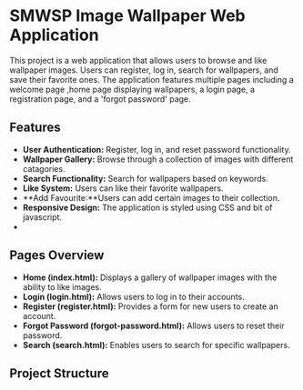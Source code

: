 # SMWSP Image Wallpaper Web Application

This project is a web application that allows users to browse and like wallpaper images. Users can register, log in, search for wallpapers, and save their favorite ones. The application features multiple pages including a welcome page ,home page displaying wallpapers, a login page, a registration page, and a 'forgot password' page.

## Features

- **User Authentication:** Register, log in, and reset password functionality.
- **Wallpaper Gallery:** Browse through a collection of images with different catagories.
- **Search Functionality:** Search for wallpapers based on keywords.
- **Like System:** Users can like their favorite wallpapers.
- **Add Favourite:**Users can add certain images to their collection.
- **Responsive Design:** The application is styled using CSS and bit of javascript.
- 
  
## Pages Overview

- **Home (index.html):** Displays a gallery of wallpaper images with the ability to like images.
- **Login (login.html):** Allows users to log in to their accounts.
- **Register (register.html):** Provides a form for new users to create an account.
- **Forgot Password (forgot-password.html):** Allows users to reset their password.
- **Search (search.html):** Enables users to search for specific wallpapers.

## Project Structure

